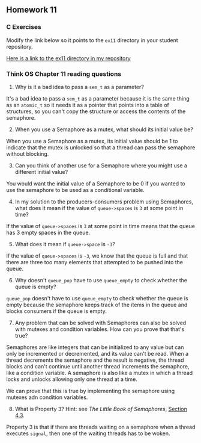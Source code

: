 ## Homework 11

### C Exercises

Modify the link below so it points to the `ex11` directory in your
student repository.

[Here is a link to the ex11 directory in my repository](https://github.com/ericasaywhat/ExercisesInC/tree/master/exercises/ex11)

### Think OS Chapter 11 reading questions

1) Why is it a bad idea to pass a `sem_t` as a parameter?

It's a bad idea to pass a `sem_t` as a parameter because it is the same thing as an `atomic_t` so it needs it as a pointer that points into a table of structures, so you can't copy the structure or access the contents of the semaphore.

2) When you use a Semaphore as a mutex, what should its initial value be?

When you use a Semaphore as a mutex, its initial value should be 1 to indicate that the mutex is unlocked so that a thread can pass the semaphore without blocking.

3) Can you think of another use for a Semaphore where you might use a different initial value?

You would want the initial value of a Semaphore to be 0 if you wanted to use the semaphore to be used as a conditional variable.

4) In my solution to the producers-consumers problem using Semaphores,
what does it mean if the value of `queue->spaces` is `3` at some point in time?

If the value of `queue->spaces` is `3` at some point in time means that the queue has 3 empty spaces in the queue.

5) What does it mean if `queue->space` is `-3`?

If the value of `queue->spaces` is `-3`, we know that the queue is full and that there are three too many elements that attempted to be pushed into the queue.

6) Why doesn't `queue_pop` have to use `queue_empty` to check whether the queue is empty?

`queue_pop` doesn't have to use `queue_empty` to check whether the queue is empty because the semaphore keeps track of the items in the queue and blocks consumers if the queue is empty.

7) Any problem that can be solved with Semaphores can also be solved with mutexes and condition variables.
How can you prove that that's true?

Semaphores are like integers that can be initialized to any value but can only be incremented or decremented, and its value can't be read. When a thread decrements the semaphore and the result is negative, the thread blocks and can't continue until another thread increments the semaphore, like a condition variable. A semaphore is also like a mutex in which a thread locks and unlocks allowing only one thread at a time.

We can prove that this is true by implementing the semaphore using mutexes adn condition variables.

8) What is Property 3?  Hint: see *The Little Book of Semaphores*,
[Section 4.3](http://greenteapress.com/semaphores/LittleBookOfSemaphores.pdf).

Property 3 is that if there are threads waiting on a semaphore when a thread executes `signal`, then one of the waiting threads has to be woken.




